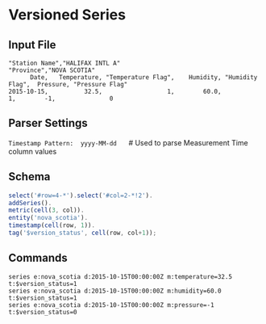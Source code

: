 # Versioned Series

## Input File

```csv
"Station Name","HALIFAX INTL A"
"Province","NOVA SCOTIA"
      Date,   Temperature, "Temperature Flag",    Humidity, "Humidity Flag",  Pressure, "Pressure Flag"
2015-10-15,          32.5,                  1,        60.0,               1,        -1,               0
```

## Parser Settings

`Timestamp Pattern:  yyyy-MM-dd`      # Used to parse Measurement Time column values

## Schema

```javascript
select('#row=4-*').select('#col=2-*!2').
addSeries().
metric(cell(3, col)).
entity('nova_scotia').
timestamp(cell(row, 1)).
tag('$version_status', cell(row, col+1));
```

## Commands

```ls
series e:nova_scotia d:2015-10-15T00:00:00Z m:temperature=32.5 t:$version_status=1
series e:nova_scotia d:2015-10-15T00:00:00Z m:humidity=60.0 t:$version_status=1
series e:nova_scotia d:2015-10-15T00:00:00Z m:pressure=-1 t:$version_status=0
```